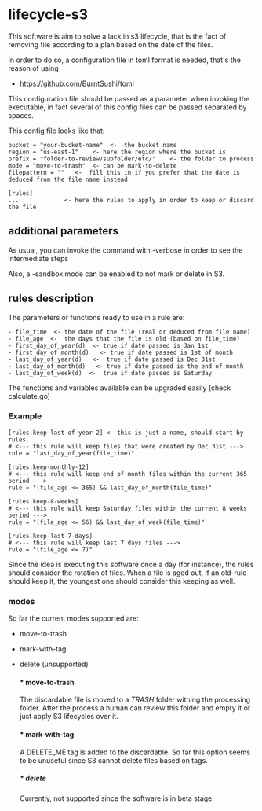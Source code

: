 # lifecycle-s3

This software is aim to solve a lack in s3 lifecycle, that is the fact of removing file according to a
plan based on the date of the files.

In order to do so, a configuration file in toml format is needed, that's the reason of using
- https://github.com/BurntSushi/toml

This configuration file should be passed as a parameter when invoking the executable, in fact several of this
config files can be passed separated by spaces.

This config file looks like that:

    bucket = "your-bucket-name"  <-  the bucket name
    region = "us-east-1"    <- here the region where the bucket is
    prefix = "folder-to-review/subfolder/etc/"    <- the folder to process
    mode = "move-to-trash"  <- can be mark-to-delete
    filepattern = ""   <-  fill this in if you prefer that the date is deduced from the file name instead
    
    [rules]
    ...             <- here the rules to apply in order to keep or discard the file


## additional parameters

As usual, you can invoke the command with -verbose in order to see the intermediate steps

Also, a -sandbox mode can be enabled to not mark or delete in S3.


## rules description

The parameters or functions ready to use in a rule are:
    
    - file_time  <- the date of the file (real or deduced from file name)
    - file_age  <-  the days that the file is old (based on file_time)
    - first_day_of_year(d)  <- true if date passed is Jan 1st
    - first_day_of_month(d)   <- true if date passed is 1st of month
    - last_day_of_year(d)   <-  true if date passed is Dec 31st
    - last_day_of_month(d)   <- true if date passed is the end of month
    - last_day_of_week(d)  <-  true if date passed is Saturday

The functions and variables available can be upgraded easily (check calculate.go)

### Example

 
    [rules.keep-last-of-year-2] <- this is just a name, should start by rules. 
    # <--- this rule will keep files that were created by Dec 31st --->
    rule = "last_day_of_year(file_time)" 
    
    [rules.keep-monthly-12]
    # <--- this rule will keep end of month files within the current 365 period --->
    rule = "(file_age <= 365) && last_day_of_month(file_time)"
    
    [rules.keep-8-weeks]
    # <--- this rule will keep Saturday files within the current 8 weeks period --->
    rule = "(file_age <= 56) && last_day_of_week(file_time)"
    
    [rules.keep-last-7-days]
    # <--- this rule will keep last 7 days files --->
    rule = "(file_age <= 7)"


Since the idea is executing this software once a day (for instance), the rules should 
consider the rotation of files. When a file is aged out, if an old-rule should keep it, 
the youngest one should consider this keeping as well.

### modes

So far the current modes supported are:

- move-to-trash
- mark-with-tag
- delete (unsupported)

    #### * move-to-trash
    
    The discardable file is moved to a _TRASH_ folder withing the processing folder.
    After the process a human can review this folder and empty it or just apply S3 lifecycles 
    over it.
    
    #### * mark-with-tag
    
    A DELETE_ME tag is added to the discardable. So far this option seems to be unuseful since
    S3 cannot delete files based on tags.
    
    ##### * delete
    
    Currently, not supported since the software is in beta stage.
    
    
